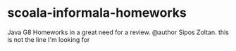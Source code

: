 # scoala-informala-homeworks
Java G8
Homeworks in a great need for a review. 
@author Sipos Zoltan.
this is not the line I'm looking for
